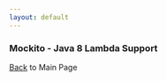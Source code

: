 ```yaml
---
layout: default
---
```


### Mockito - Java 8 Lambda Support

[Back](/mockito-crafting-code) to Main Page
